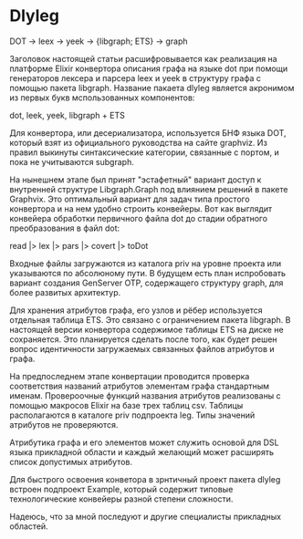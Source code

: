 # Dlyleg

DOT → leex → yeek → {libgraph; ETS} → graph

Заголовок настоящей статьи расшифровывается как реализация на платформе Elixir конвертора описания графа на языке dot при помощи генераторов лексера и парсера leex и yeek в структуру графа с помощью пакета libgraph. Название пакаета dlyleg является акронимом из первых букв мспользованных компонентов:

dot,
leek,
yeek,
libgraph + ETS

Для конвертора, или десериализатора,  используется БНФ языка DOT, который взят из официального руководства на сайте graphviz. Из  правил выкинуты синтаксические категории, связанные с портом, и пока не учитываются subgraph.

На нынешнем этапе был принят "эстафетный" вариант доступ к внутренней структуре Libgraph.Graph под влиянием решений в пакете Graphvix.
Это оптимальный вариант для задач типа простого конвертора и на нем удобно строить конвейеры. Вот как выглядит конвейера обработки первичного файла dot до стадии обратного преобразования в файл dot:

read |> lex |> pars |> covert |> toDot

Входные файлы загружаются из каталога priv на уровне проекта или указываются по абсолюному пути.
В будущем есть план испробовать вариант создания GenServer OTP, содержащего структуру graph, для более развитых архитектур.

Для хранения атрибутов графа, его узлов и рёбер используется отдельная таблица ETS. Это связано с ограничением пакета libgraph. В настоящей версии конвертора содержимое таблицы ETS на диске не сохраняется. Это планируется сделать после того, как будет решен вопрос идентичности загружаемых связанных файлов атрибутов и графа.

На предпоследнем этапе конвертации проводится проверка соответствия названий атрибутов элементам графа стандартным именам.
Провероочные функций названия атрибутов реализованы с помощью макросов Elixir на базе трех таблиц csv. Таблицы располагаются в каталоге priv подпроекта leg. Типы значений атрибутов не проверяются.

Атрибутика графа и его элементов может служить основой для DSL языка прикладной области и каждый желающий может расширять список допустимых атрибутов.

Для быстрого освоения конветора в зрнтичный проект пакета dlyleg встроен подпроект Example, который содержит типовые технологические конвейеры разной степени сложности.

Надеюсь, что за мной последуют и другие специалисты прикладных областей.

